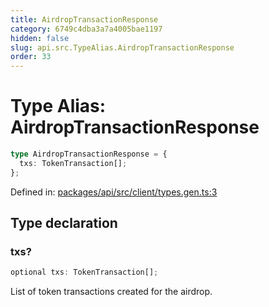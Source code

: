 ```yaml
---
title: AirdropTransactionResponse
category: 6749c4dba3a7a4005bae1197
hidden: false
slug: api.src.TypeAlias.AirdropTransactionResponse
order: 33
---
```


# Type Alias: AirdropTransactionResponse

```ts
type AirdropTransactionResponse = {
  txs: TokenTransaction[];
};
```

Defined in: [packages/api/src/client/types.gen.ts:3](https://github.com/zkcloudworker/minatokens-lib/blob/main/packages/api/src/client/types.gen.ts#L3)

## Type declaration

### txs?

```ts
optional txs: TokenTransaction[];
```

List of token transactions created for the airdrop.
